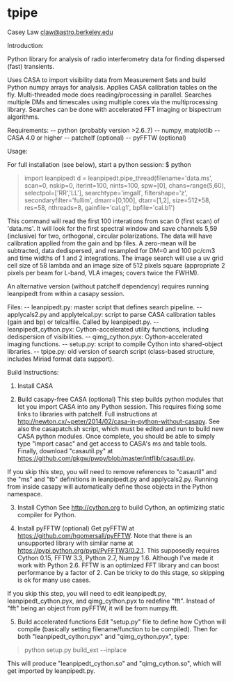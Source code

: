 tpipe
=====

Casey Law
claw@astro.berkeley.edu

Introduction:

Python library for analysis of radio interferometry data for finding dispersed (fast) transients.

Uses CASA to import visibility data from Measurement Sets and build Python numpy arrays for analysis. 
Applies CASA calibration tables on the fly. Multi-threaded mode does reading/processing in parallel.
Searches multiple DMs and timescales using multiple cores via the multiprocessing library.
Searches can be done with accelerated FFT imaging or bispectrum algorithms.

Requirements:
-- python (probably version >2.6..?)
-- numpy, matplotlib
-- CASA 4.0 or higher
-- patchelf (optional)
-- pyFFTW (optional)

Usage:

For full installation (see below), start a python session:
$ python
> import leanpipedt
> d = leanpipedt.pipe_thread(filename='data.ms', scan=0, nskip=0, iterint=100, nints=100, spw=[0], chans=range(5,60), selectpol=['RR','LL'], searchtype='imgall', filtershape='z', secondaryfilter='fullim', dmarr=[0,100], dtarr=[1,2], size=512*58, res=58, nthreads=8, gainfile='cal.g1', bpfile='cal.b1')

This command will read the first 100 interations from scan 0 (first scan) of 'data.ms'. It will look for the first spectral window and save channels 5,59 (inclusive) for two, orthogonal, circular polarizations. The data will have calibration applied from the gain and bp files. A zero-mean will be subtracted, data dedispersed, and resampled for DM=0 and 100 pc/cm3 and time widths of 1 and 2 integrations. The image search will use a uv grid cell size of 58 lambda and an image size of 512 pixels square (appropriate 2 pixels per beam for L-band, VLA images; covers twice the FWHM).

An alternative version (without patchelf dependency) requires running leanpipedt from within a casapy session.

Files:
-- leanpipedt.py: master script that defines search pipeline.
-- applycals2.py and applytelcal.py: script to parse CASA calibration tables (gain and bp) or telcalfile. Called by leanpipedt.py.
-- leanpipedt_cython.pyx: Cython-accelerated utility functions, including dedispersion of visibilities.
-- qimg_cython.pyx: Cython-accelerated imaging functions.
-- setup.py: script to compile Cython into shared-object libraries.
-- tpipe.py: old version of search script (class-based structure, includes Miriad format data support).

Build Instructions:
1) Install CASA

2) Build casapy-free CASA (optional)
This step builds python modules that let you import CASA into any Python session. 
This requires fixing some links to libraries with patchelf.
Full instructions at http://newton.cx/~peter/2014/02/casa-in-python-without-casapy. 
See also the casapatch.sh script, which must be edited and run to build new CASA python modules.
Once complete, you should be able to simply type "import casac" and get access to CASA's ms and table tools.
Finally, download "casautil.py" at https://github.com/pkgw/pwpy/blob/master/intflib/casautil.py.

If you skip this step, you will need to remove references to "casautil" and the "ms" and "tb" definitions in leanpipedt.py and applycals2.py. Running from inside casapy will automatically define those objects in the Python namespace.

3) Install Cython
See http://cython.org to build Cython, an optimizing static compiler for Python.

4) Install pyFFTW (optional)
Get pyFFTW at https://github.com/hgomersall/pyFFTW. Note that there is an unsupported library with similar name at https://pypi.python.org/pypi/PyFFTW3/0.2.1.
This supposedly requires Cython 0.15, FFTW 3.3, Python 2.7, Numpy 1.6. Although I've made it work with Python 2.6.
FFTW is an optimized FFT library and can boost performance by a factor of 2. Can be tricky to do this stage, so skipping is ok for many use cases.

If you skip this step, you will need to edit leanpipedt.py, leanpipedt_cython.pyx, and qimg_cython.pyx to redefine "fft". Instead of "fft" being an object from pyFFTW, it will be from numpy.fft.

5) Build accelerated functions
Edit "setup.py" file to define how Cython will compile (basically setting filename/function to be compiled).
Then for both "leanpipedt_cython.pyx" and "qimg_cython.pyx", type:
> python setup.py build_ext --inplace

This will produce "leanpipedt_cython.so" and "qimg_cython.so", which will get imported by leanpipedt.py.
